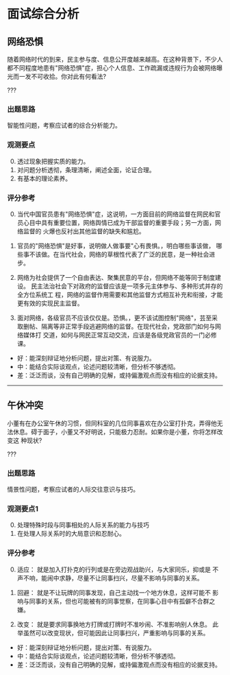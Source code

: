﻿# 面试综合分析

## 网络恐惧
随着网络时代的到来，民主参与度、信息公开度越来越高。在这种背景下，不少人都不同程度地患有"网络恐惧"症，担心个人信息、工作疏漏或违规行为会被网络曝光而一发不可收拾。你对此有何看法?
 
???
### 出题思路

智能性问题，考察应试者的综合分析能力。
### 观测要点

0. 透过现象把握实质的能力。
0. 对问题分析透彻，条理清晰，阐述全面，论证合理。
0. 有基本的理论素养。
### 评分参考
0. 当代中国官员患有"网络恐惧"症，这说明，一方面目前的网络监督在网民和官
员心目中具有重要位置，网络舆情已成为干部监督的重要手段；另一方面，网络监督的
火爆也反衬出其他监督的缺失和尴尬。
0. 官员的"网络恐惧"是好事，说明做人做事要"心有畏惧。，明白哪些事该做，
哪些事不该做。在当代社会，网络的草根性代表了广泛的民意，是一种社会进步。

0. 网络为社会提供了一个自由表达、聚集民意的平台，但网络不能等同于制度建设。
民主法治社会下对政府的监督应该是一项多元主体参与、多种形式并存的全方位系统工
程，网络的监督作用需要和其他监督方式相互补充和衔接，才能更有效的实现民主监督。

0. 面对网络，各级官员不应该仅仅是。恐惧。，更不该试图控制"网络"，芸至采
取删帖、隔离等非正常手段逃避网络的监督。在现代社会，党政部门如何与网络媒体打
交道，如何与网民正常互动交流，应该是各级党政官员的一门必修课。

* 好：能深刻辩证地分析问题，提出对策、有说服力。
* 中：能结合实际谈观点，论述问题较清晰，但分析不够透彻。
* 差：泛泛而谈，没有自己明确的见解，或持偏激观点而没有相应的论据支持。

---

## 午休冲突
小董有在办公室午休的习惯，但同科室的几位同事喜欢在办公室打扑克，弄得他无
法休息。碍于面子，小董又不好明说，只能极力忍耐。如果你是小董，你将怎样改变这
种现状?

???

### 出题思路

情景性问题，考察应试者的人际交往意识与技巧。
### 观测要点1

0. 处理特殊时段与同事相处的人际关系的能力与技巧
0. 在处理人际关系时的大局意识和忍耐心。
### 评分参考

0. 适应： 就是加入打扑克的行列或是在旁边观战助兴，与大家同乐，抑或是
不声不响，能闹中求静，尽量不让同事扫兴，尽量不影响与同事的关系。

0. 回避： 就是不让玩牌的同事发现，自己主动找一个地方休息，这样可能不
影响与同事的关系，但也可能被有的同事觉察，在同事心目中有孤僻不合群之嫌。

0. 改变： 就是要求同事换地方打牌或打牌时不准吵闹、不准影响别人休息。
此举虽然可以改变现状，但可能因此让同事扫兴，严重影响与同事的关系。

* 好：能深刻辩证地分析问题，提出对策、有说服力。
* 中：能结合实际谈观点，论述问题较清晰，但分析不够透彻。
* 差：泛泛而谈，没有自己明确的见解，或持偏激观点而没有相应的论据支持。
